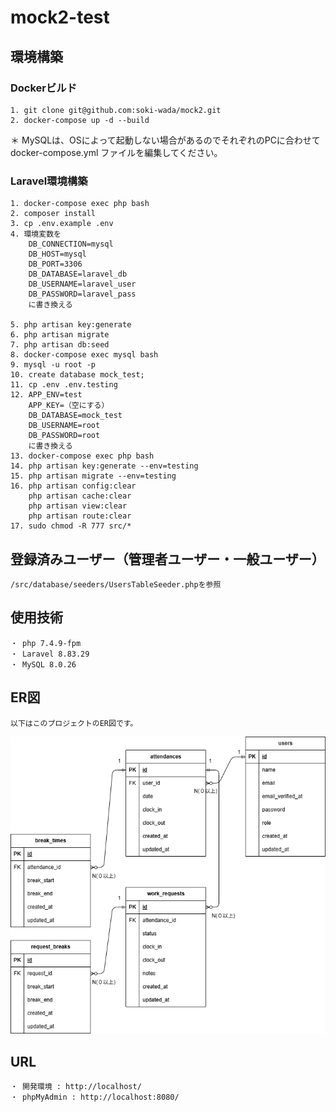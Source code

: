 # mock2-test

## 環境構築
### Dockerビルド
    1. git clone git@github.com:soki-wada/mock2.git
    2. docker-compose up -d --build

  ＊ MySQLは、OSによって起動しない場合があるのでそれぞれのPCに合わせて docker-compose.yml ファイルを編集してください。

### Laravel環境構築
    1. docker-compose exec php bash
    2. composer install
    3. cp .env.example .env
    4. 環境変数を
        DB_CONNECTION=mysql
        DB_HOST=mysql
        DB_PORT=3306
        DB_DATABASE=laravel_db
        DB_USERNAME=laravel_user
        DB_PASSWORD=laravel_pass
        に書き換える

    5. php artisan key:generate
    6. php artisan migrate
    7. php artisan db:seed
    8. docker-compose exec mysql bash
    9. mysql -u root -p
    10. create database mock_test;
    11. cp .env .env.testing
    12. APP_ENV=test
        APP_KEY=（空にする）
        DB_DATABASE=mock_test
        DB_USERNAME=root
        DB_PASSWORD=root 
        に書き換える
    13. docker-compose exec php bash
    14. php artisan key:generate --env=testing
    15. php artisan migrate --env=testing
    16. php artisan config:clear
        php artisan cache:clear
        php artisan view:clear
        php artisan route:clear
    17. sudo chmod -R 777 src/*

## 登録済みユーザー（管理者ユーザー・一般ユーザー）
    /src/database/seeders/UsersTableSeeder.phpを参照

## 使用技術
    ・ php 7.4.9-fpm
    ・ Laravel 8.83.29
    ・ MySQL 8.0.26

## ER図
    以下はこのプロジェクトのER図です。

![ER図](https://github.com/soki-wada/mock2/blob/main/mock2.png)

## URL
    ・ 開発環境 : http://localhost/
    ・ phpMyAdmin : http://localhost:8080/
